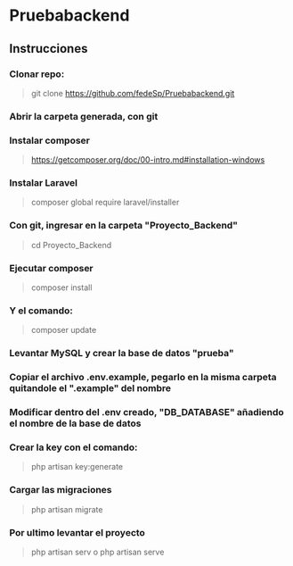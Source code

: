 # Pruebabackend

## Instrucciones

### Clonar repo:

>git clone https://github.com/fedeSp/Pruebabackend.git

### Abrir la carpeta generada, con git

### Instalar composer

>https://getcomposer.org/doc/00-intro.md#installation-windows

### Instalar Laravel

>composer global require laravel/installer

### Con git, ingresar en la carpeta "Proyecto_Backend"

>cd Proyecto_Backend

### Ejecutar composer

>composer install

### Y el comando:

> composer update

### Levantar MySQL y crear la base de datos "prueba"

### Copiar el archivo .env.example, pegarlo en la misma carpeta quitandole el ".example" del nombre

### Modificar dentro del .env creado, "DB_DATABASE" añadiendo el nombre de la base de datos

### Crear la key con el comando:

>php artisan key:generate

### Cargar las migraciones

>php artisan migrate

### Por ultimo levantar el proyecto

>php artisan serv o php artisan serve


